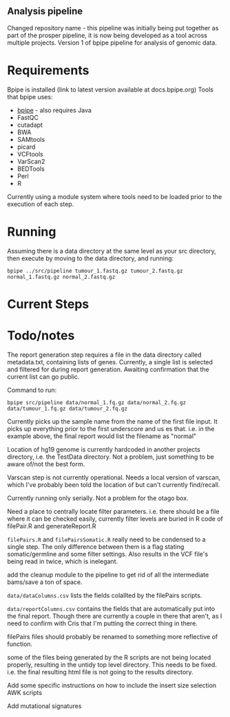 ## Analysis pipeline

Changed repository name - this pipeline was initially being put together as part of the prosper pipeline, it is now being developed as a tool across multiple projects. 
Version 1 of bpipe pipeline for analysis of genomic data. 

# Requirements
Bpipe is installed (link to latest version available at docs.bpipe.org)
Tools that bpipe uses:
* [bpipe](https://github.com/ssadedin/bpipe) - also requires Java
* FastQC
* cutadapt
* BWA
* SAMtools
* picard
* VCFtools
* VarScan2
* BEDTools
* Perl
* R

Currently using a module system where tools need to be loaded prior to the execution of each step. 

# Running

Assuming there is a data directory at the same level as your src directory, then execute by moving to the data directory, and running:

```
bpipe ../src/pipeline tumour_1.fastq.gz tumour_2.fastq.gz normal_1.fastq.gz normal_2.fastq.gz
```

# Current Steps


# Todo/notes
The report generation step requires a file in the data directory called metadata.txt, containing lists of genes. Currently, a single list is selected and filtered for during report generation.
Awaiting confirmation that the current list can go public. 

Command to run: 

```
bpipe src/pipeline data/normal_1.fq.gz data/normal_2.fq.gz data/tumour_1.fq.gz data/tumour_2.fq.gz
```

Currently picks up the sample name from the name of the first file input. It picks up everything prior to the first underscore and us
es that. i.e. in the example above, the final report would list the filename as "normal"

Location of hg19 genome is currently hardcoded in another projects directory, i.e. the TestData directory. Not a problem, just something to be aware of/not the best form.

Varscan step is not currently operational. Needs a local version of varscan, which I've probably been told the location of but can't currently find/recall.

Currently running only serially. Not a problem for the otago box.

Need a place to centrally locate filter parameters. i.e. there should be a file where it can be checked easily, currently filter levels are buried in R code of filePair.R and generateReport.R

`filePairs.R` and `filePairsSomatic.R` really need to be condensed to a single step. The only difference between them is a flag stating somatic/germline and some filter settings. Also results in the VCF file's being read in twice, which is inelegant.

add the cleanup module to the pipeline to get rid of all the intermediate bams/save a ton of space.

`data/dataColumns.csv` lists the fields colallted by the filePairs scripts.

`data/reportColumns.csv` contains the fields that are automatically put into the final report. Though there are currently a couple in there that aren't, as I need to confirm with Cris that I'm putting the correct thing in there.

filePairs files should probably be renamed to something more reflective of function.

some of the files being generated by the R scripts are not being located properly, resulting in the untidy top level directory. This
needs to be fixed. i.e. the final resulting html file is not going to the results directory. 

Add some specific instructions on how to include the insert size selection AWK scripts

Add mutational signatures


